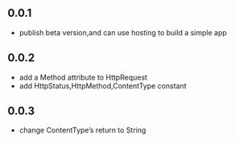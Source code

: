 ## 0.0.1

- publish beta version,and can use hosting to build a simple app

## 0.0.2 

- add a Method attribute to HttpRequest
- add HttpStatus,HttpMethod,ContentType constant

## 0.0.3 

- change ContentType’s return to String